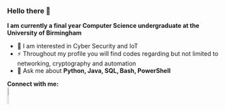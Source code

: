 ### Hello there 👋

<b>I am currently a final year Computer Science undergraduate at the University of Birmingham</b>
<br>
<ul>
  <li>🌱 I am interested in Cyber Security and IoT</li>
  <li>⚡ Throughout my profile you will find codes regarding but not limited to networking, cryptography and automation</li>
  <li>💬 Ask me about <b>Python, Java, SQL, Bash, PowerShell</b> </li>
</ul>

<b>Connect with me:</b>
<br>
<a href="https://www.linkedin.com/in/efe-suner/">
  <img src="https://content.linkedin.com/content/dam/me/business/en-us/amp/brand-site/v2/bg/LI-Bug.svg.original.svg" width="7%" height="10%"></img>
</a>

<!--
**efesuner12/efesuner12** is a ✨ _special_ ✨ repository because its `README.md` (this file) appears on your GitHub profile.

Here are some ideas to get you started:

- 🔭 I’m currently working on ...
- 🌱 I’m currently learning ...
- 👯 I’m looking to collaborate on ...
- 🤔 I’m looking for help with ...
- 💬 Ask me about ...
- 📫 How to reach me: ...
- 😄 Pronouns: ...
- ⚡ Fun fact: ...
-->
